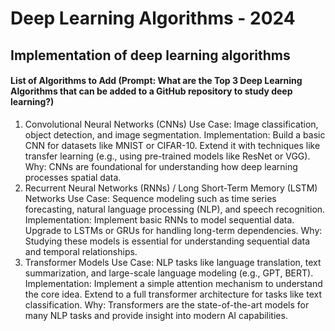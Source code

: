 # Deep Learning Algorithms - 2024

## Implementation of deep learning algorithms
#### List of Algorithms to Add (Prompt: What are the Top 3 Deep Learning Algorithms that can be added to a GitHub repository to study deep learning?)
1. Convolutional Neural Networks (CNNs)
Use Case: Image classification, object detection, and image segmentation.
Implementation:
Build a basic CNN for datasets like MNIST or CIFAR-10.
Extend it with techniques like transfer learning (e.g., using pre-trained models like ResNet or VGG).
Why: CNNs are foundational for understanding how deep learning processes spatial data.
2. Recurrent Neural Networks (RNNs) / Long Short-Term Memory (LSTM) Networks
Use Case: Sequence modeling such as time series forecasting, natural language processing (NLP), and speech recognition.
Implementation:
Implement basic RNNs to model sequential data.
Upgrade to LSTMs or GRUs for handling long-term dependencies.
Why: Studying these models is essential for understanding sequential data and temporal relationships.
3. Transformer Models
Use Case: NLP tasks like language translation, text summarization, and large-scale language modeling (e.g., GPT, BERT).
Implementation:
Implement a simple attention mechanism to understand the core idea.
Extend to a full transformer architecture for tasks like text classification.
Why: Transformers are the state-of-the-art models for many NLP tasks and provide insight into modern AI capabilities.

